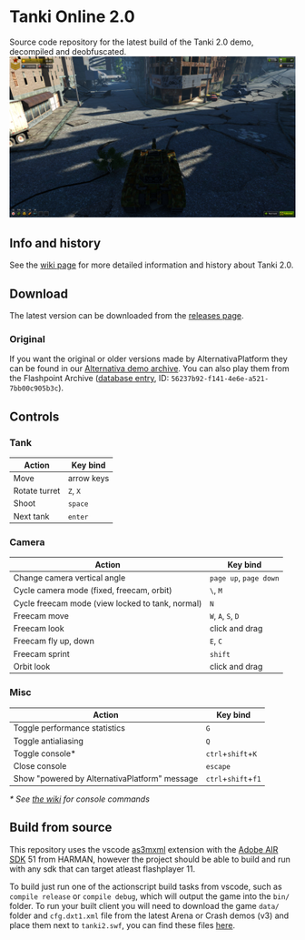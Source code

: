 # Tanki Online 2.0
Source code repository for the latest build of the Tanki 2.0 demo, decompiled and deobfuscated.
![Screenshot of a working build of Tanki 2.0](./images/demo1.png)

## Info and history
See the [wiki page](https://github.com/MapMakersAndProgrammers/TankiOnline2.0DemoClient/wiki) for more detailed information and history about Tanki 2.0.

## Download
The latest version can be downloaded from the [releases page](https://github.com/MapMakersAndProgrammers/TankiOnline2.0DemoClient/releases).
### Original
If you want the original or older versions made by AlternativaPlatform they can be found in our [Alternativa demo archive](https://github.com/MapMakersAndProgrammers/alternativa-demos/tree/master/alternativa/Tanki2.0). You can also play them from the Flashpoint Archive ([database entry](https://flashpointproject.github.io/flashpoint-database/search/#56237b92-f141-4e6e-a521-7bb00c905b3c), ID: `56237b92-f141-4e6e-a521-7bb00c905b3c`).

## Controls
### Tank
| Action        | Key bind   |
|---------------|------------|
| Move          | arrow keys |
| Rotate turret | `Z`, `X`   |
| Shoot         | `space`    |
| Next tank     | `enter`    |
### Camera
| Action                                           | Key bind               |
|--------------------------------------------------|------------------------|
| Change camera vertical angle                     | `page up`, `page down` |
| Cycle camera mode (fixed, freecam, orbit)        | `\`, `M`               |
| Cycle freecam mode (view locked to tank, normal) | `N`                    |
| Freecam move                                     | `W`, `A`, `S`, `D`     |
| Freecam look                                     | click and drag         |
| Freecam fly up, down                             | `E`, `C`               |
| Freecam sprint                                   | `shift`                |
| Orbit look                                       | click and drag         |
### Misc
| Action                                        | Key bind            |
|-----------------------------------------------|---------------------|
| Toggle performance statistics                 | `G`                 |
| Toggle antialiasing                           | `Q`                 |
| Toggle console*                               | `ctrl`+`shift`+`K`  |
| Close console                                 | `escape`            |
| Show "powered by AlternativaPlatform" message | `ctrl`+`shift`+`f1` |

*\* See [the wiki](https://github.com/MapMakersAndProgrammers/TankiOnline2.0DemoClient/wiki) for console commands*

## Build from source
This repository uses the vscode [as3mxml](https://github.com/BowlerHatLLC/vscode-as3mxml) extension with the [Adobe AIR SDK](https://airsdk.harman.com/download) 51 from HARMAN, however the project should be able to build and run with any sdk that can target atleast flashplayer 11.

To build just run one of the actionscript build tasks from vscode, such as `compile release` or `compile debug`, which will output the game into the `bin/` folder. To run your built client you will need to download the game `data/` folder and `cfg.dxt1.xml` file from the latest Arena or Crash demos (v3) and place them next to `tanki2.swf`, you can find these files [here](https://github.com/MapMakersAndProgrammers/alternativa-demos/tree/master/alternativa/Tanki2.0).
